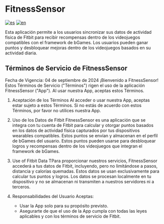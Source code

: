 # FitnessSensor
[![es](https://img.shields.io/badge/lang-es-green.svg)](https://github.com/clmunozm/FitnessSensor/blob/master/misc/README-ES.md)
[![en](https://img.shields.io/badge/lang-en-blue.svg)](https://github.com/clmunozm/FitnessSensor/blob/master/README.md)

Esta aplicación permite a los usuarios sincronizar sus datos de actividad física de Fitbit para recibir recompensas dentro de los videojuegos compatibles con el framework de bGames. Los usuarios pueden ganar puntos y desbloquear mejoras dentro de los videojuegos basados en su actividad diaria.

## Términos de Servicio de FitnessSensor
Fecha de Vigencia: 04 de septiembre de 2024
¡Bienvenido a FitnessSensor! Estos Términos de Servicio ("Términos") rigen el uso de la aplicación FitnessSensor ("App"). Al usar nuestra App, aceptas estos Términos.
1. Aceptación de los Términos
Al acceder o usar nuestra App, aceptas estar sujeto a estos Términos. Si no estás de acuerdo con estos Términos, por favor no utilices nuestra App.

2. Uso de los Datos de Fitbit
FitnessSensor es una aplicación que se integra con tu cuenta de Fitbit para calcular y otorgar puntos basados en los datos de actividad física capturados por tus dispositivos wearables compatibles. Estos puntos se envían y almacenan en el perfil de bGames del usuario. Estos puntos pueden usarse para desbloquear logros y recompensas dentro de los videojuegos que integran el framework de bGames.

3. Use of Fitbit Data
TPara proporcionar nuestros servicios, FitnessSensor accederá a tus datos de Fitbit, incluyendo, pero no limitándose a pasos, distancia y calorías quemadas. Estos datos se usan exclusivamente para calcular tus puntos y logros. Los datos se procesan localmente en tu dispositivo y no se almacenan ni transmiten a nuestros servidores ni a terceros.

4. Responsabilidades del Usuario
Aceptas:
    * Usar la App solo para su propósito previsto.
    * Asegurarte de que el uso de la App cumpla con todas las leyes aplicables y con los términos de servicio de Fitbit.
